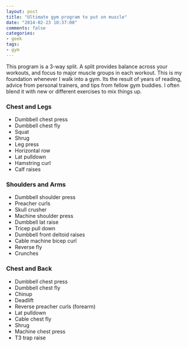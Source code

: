 ```yaml
---
layout: post
title: "Ultimate gym program to put on muscle"
date: "2014-02-23 10:37:00"
comments: false
categories:
- geek
tags:
- gym
---
```


This program is a 3-way split. A split provides balance across your workouts, and focus to major muscle groups in each workout. This is my foundation whenever I walk into a gym. Its the result of years of reading, advice from personal trainers, and tips from fellow gym buddies. I often blend it with new or different exercises to mix things up.

### Chest and Legs
- Dumbbell chest press
- Dumbbell chest fly
- Squat
- Shrug
- Leg press
- Horizontal row
- Lat pulldown
- Hamstring curl
- Calf raises

### Shoulders and Arms
- Dumbbell shoulder press
- Preacher curls
- Skull crusher
- Machine shoulder press
- Dumbbell lat raise
- Tricep pull down
- Dumbbell front deltoid raises
- Cable machine bicep curl
- Reverse fly
- Crunches

### Chest and Back
- Dumbbell chest press
- Dumbbell chest fly
- Chinup
- Deadlift
- Reverse preacher curls (forearm)
- Lat pulldown
- Cable chest fly
- Shrug
- Machine chest press
- T3 trap raise

